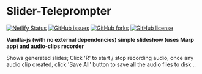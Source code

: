 # Slider-Teleprompter
[![Netlify Status](https://api.netlify.com/api/v1/badges/21b9fdd9-c511-47ff-b0d6-dd5eecf79f41/deploy-status)](https://app.netlify.com/sites/slider-teleprompter/deploys)
[![GitHub issues](https://img.shields.io/github/issues/VovanSuper/Slider-teleprompter)](https://github.com/VovanSuper/Slider-teleprompter/issues)
[![GitHub forks](https://img.shields.io/github/forks/VovanSuper/Slider-teleprompter)](https://github.com/VovanSuper/Slider-teleprompter/network)
[![GitHub license](https://img.shields.io/github/license/VovanSuper/Slider-teleprompter)](https://github.com/VovanSuper/Slider-teleprompter/blob/main/LICENSE)


**Vanilla-js (with no external dependencies) simple slideshow (uses Marp app) and audio-clips recorder**

Shows generated slides; Click 'R' to start / stop recording audio, once any audio clip created, click 'Save All' button to save all the audio files to disk .. 

